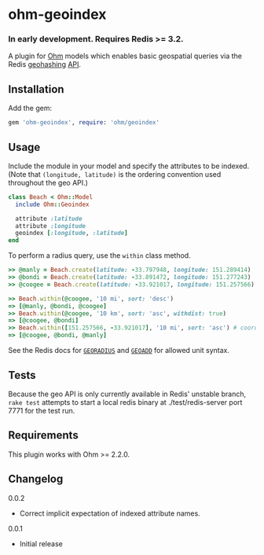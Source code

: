 ohm-geoindex
=============

### In early development. Requires Redis >= 3.2.

<!-- [![Build Status](https://travis-ci.org/slowernet/ohm-geoindex.png?branch=master)](https://travis-ci.org/slowernet/ohm-geoindex) -->

A plugin for [Ohm](https://github.com/soveran/ohm) models which enables basic geospatial queries via the Redis [geohashing](http://redis.io/commands#geo) [API](http://cristian.regolo.cc/2015/07/07/introducing-the-geo-api-in-redis.html).

Installation
-----

Add the gem:

```ruby
gem 'ohm-geoindex', require: 'ohm/geoindex'
````

Usage
-----

Include the module in your model and specify the attributes to be indexed. (Note that `(longitude, latitude)` is the ordering convention used throughout the geo API.)

```ruby
class Beach < Ohm::Model
  include Ohm::Geoindex 

  attribute :latitude
  attribute :longitude
  geoindex [:longitude, :latitude]
end
```

To perform a radius query, use the `within` class method.

```ruby
>> @manly = Beach.create(latitude: -33.797948, longitude: 151.289414)
>> @bondi = Beach.create(latitude: -33.891472, longitude: 151.277243)
>> @coogee = Beach.create(latitude: -33.921017, longitude: 151.257566) # ~14km from manly

>> Beach.within(@coogee, '10 mi', sort: 'desc')
=> [@manly, @bondi, @coogee]
>> Beach.within(@coogee, '10 km', sort: 'asc', withdist: true)
=> [@coogee, @bondi]
>> Beach.within([151.257566, -33.921017], '10 mi', sort: 'asc')	# coords are @coogee's
=> [@coogee, @bondi, @manly]
```

See the Redis docs for [`GEORADIUS`](http://redis.io/commands/georadius) and [`GEOADD`](http://redis.io/commands/geoadd) for allowed unit syntax.

Tests
-----

Because the geo API is only currently available in Redis' unstable branch, `rake test` attempts to start a local redis binary at ./test/redis-server port 7771 for the test run.

Requirements
------------

This plugin works with Ohm >= 2.2.0.

Changelog
---------

0.0.2

* Correct implicit expectation of indexed attribute names.

0.0.1

* Initial release

